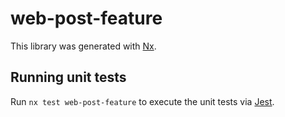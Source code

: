# web-post-feature

This library was generated with [Nx](https://nx.dev).

## Running unit tests

Run `nx test web-post-feature` to execute the unit tests via [Jest](https://jestjs.io).
